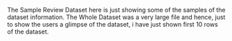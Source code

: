 The Sample Review Dataset here is just showing some of the samples of the dataset information.
The Whole Dataset was a very large file and hence, just to show the users a glimpse of the dataset, i have just shown first 10 rows of the dataset.

